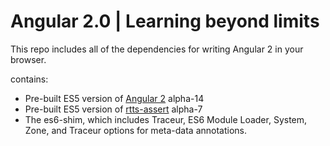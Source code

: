 # Angular 2.0 | Learning beyond limits

This repo includes all of the dependencies for writing Angular 2 in your browser.

contains:
 - Pre-built ES5 version of [Angular 2](https://www.npmjs.com/package/angular2) alpha-14
 - Pre-built ES5 version of [rtts-assert](https://www.npmjs.com/package/rtts-assert) alpha-7
 - The es6-shim, which includes Traceur, ES6 Module Loader, System, Zone, and Traceur options for meta-data annotations.
